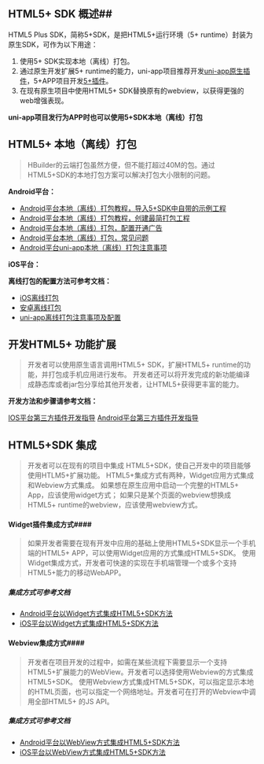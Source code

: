 ## HTML5+ SDK 概述##

HTML5 Plus SDK，简称5+SDK，是把HTML5+运行环境（5+ runtime）封装为原生SDK，可作为以下用途：

1. 使用5+ SDK实现本地（离线）打包。
2. 通过原生开发扩展5+ runtime的能力，uni-app项目推荐开发[uni-app原生插件](https://ask.dcloud.net.cn/article/35428)，5+APP项目开发[5+插件]()。
3. 在现有原生项目中使用HTML5+ SDK替换原有的webview，以获得更强的web增强表现。

**uni-app项目发行为APP时也可以使用5+SDK本地（离线）打包**

## HTML5+ 本地（离线）打包

> HBuilder的云端打包虽然方便，但不能打超过40M的包。通过HTML5+SDK的本地打包方案可以解决打包大小限制的问题。

**Android平台：**

- [Android平台本地（离线）打包教程，导入5+SDK中自带的示例工程](https://ask.dcloud.net.cn/article/508)
- [Android平台本地（离线）打包教程，创建最简打包工程](https://ask.dcloud.net.cn/article/13232)
- [Android平台本地（离线）打包，配置开通广告](https://ask.dcloud.net.cn/article/13141)
- [Android平台本地（离线）打包，常见问题](https://ask.dcloud.net.cn/article/39)
- [Android平台uni-app本地（离线）打包注意事项](https://ask.dcloud.net.cn/article/35139)

**iOS平台：**

**离线打包的配置方法可参考文档：**

- [iOS离线打包](http://ask.dcloud.net.cn/article/41)
- [安卓离线打包](http://ask.dcloud.net.cn/article/38)
- [uni-app离线打包注意事项及配置](http://ask.dcloud.net.cn/article/35139)

## 开发HTML5+ 功能扩展

> 开发者可以使用原生语言调用HTML5+ SDK，扩展HTML5+ runtime的功能，并打包成手机应用进行发布。
开发者还可以将开发完成的新功能编译成静态库或者jar包分享给其他开发者，让HTML5+获得更丰富的能力。

**开发方法和步骤请参考文档：**

[IOS平台第三方插件开发指导](http://ask.dcloud.net.cn/article/67)
[Android平台第三方插件开发指导](http://ask.dcloud.net.cn/article/66)


## HTML5+SDK 集成
> 开发者可以在现有的项目中集成 HTML5+SDK，使自己开发中的项目能够使用HTLM5+扩展功能。
HTML5+集成方式有两种，Widget应用方式集成和Webview方式集成。
如果想在原生应用中启动一个完整的HTML5+ App，应该使用widget方式；
如果只是某个页面的webview想换成HTML5+ runtime的webview，应该使用webview方式。


#### Widget插件集成方式####
> 如果开发者需要在现有开发中应用的基础上使用HTML5+SDK显示一个手机端的HTML5+ APP，可以使用Widget应用的方式集成HTML5+SDK。
使用Widget集成方式，开发者可快速的实现在手机端管理一个或多个支持HTML5+能力的移动WebAPP。

##### 集成方式可参考文档

- [Android平台以Widget方式集成HTML5+SDK方法](http://ask.dcloud.net.cn/article/81)
- [iOS平台以Widget方式集成HTML5+SDK方法](http://ask.dcloud.net.cn/article/84)

#### Webview集成方式####
> 开发者在项目开发的过程中，如需在某些流程下需要显示一个支持HTML5+扩展能力的WebView。开发者可以选择使用Webview的方式集成HTML5+SDK。
使用Webview方式集成HTML5+SDK，可以指定显示本地的HTML页面，也可以指定一个网络地址。开发者可在打开的Webview中调用全部HTML5+ 的JS API。

##### 集成方式可参考文档

- [Android平台以WebView方式集成HTML5+SDK方法](http://ask.dcloud.net.cn/article/80)
- [iOS平台以WebView方式集成HTML5+SDK方法](http://ask.dcloud.net.cn/article/83)
